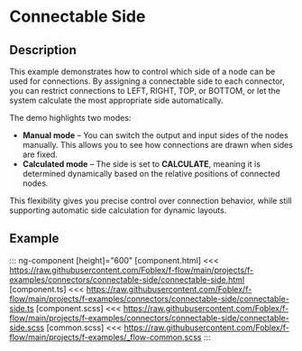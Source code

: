 ﻿# Connectable Side

## Description

This example demonstrates how to control which side of a node can be used for connections.
By assigning a connectable side to each connector, you can restrict connections to LEFT, RIGHT, TOP, or BOTTOM, or let the system calculate the most appropriate side automatically.

The demo highlights two modes:

- **Manual mode** – You can switch the output and input sides of the nodes manually. This allows you to see how connections are drawn when sides are fixed.
- **Calculated mode** – The side is set to **CALCULATE**, meaning it is determined dynamically based on the relative positions of connected nodes.

This flexibility gives you precise control over connection behavior, while still supporting automatic side calculation for dynamic layouts.

## Example

::: ng-component <connectable-side></connectable-side> [height]="600"
[component.html] <<< https://raw.githubusercontent.com/Foblex/f-flow/main/projects/f-examples/connectors/connectable-side/connectable-side.html
[component.ts] <<< https://raw.githubusercontent.com/Foblex/f-flow/main/projects/f-examples/connectors/connectable-side/connectable-side.ts
[component.scss] <<< https://raw.githubusercontent.com/Foblex/f-flow/main/projects/f-examples/connectors/connectable-side/connectable-side.scss
[common.scss] <<< https://raw.githubusercontent.com/Foblex/f-flow/main/projects/f-examples/_flow-common.scss
:::
